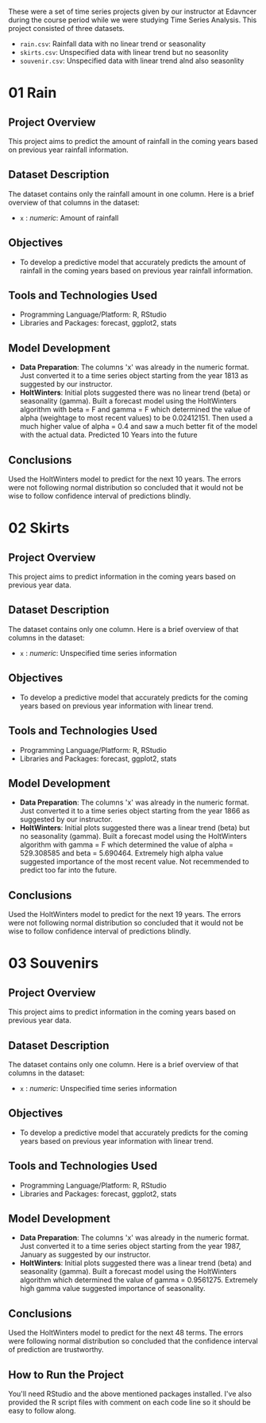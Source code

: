 These were a set of time series projects given by our instructor at Edavncer during the course period while we were studying Time Series Analysis. This project consisted of three datasets.
- `rain.csv`: Rainfall data with no linear trend or seasonality
- `skirts.csv`: Unspecified data with linear trend but no seasonlity
- `souvenir.csv`:  Unspecified data with linear trend alnd also seasonlity


# 01 Rain

## Project Overview
This project aims to predict the amount of rainfall in the coming years based on previous year rainfall information.

## Dataset Description
The dataset contains only the rainfall amount in one column. Here is a brief overview of that columns in the dataset:
- `x` : _numeric_: Amount of rainfall

## Objectives
- To develop a predictive model that accurately predicts the amount of rainfall in the coming years based on previous year rainfall information.

## Tools and Technologies Used
- Programming Language/Platform: R, RStudio
- Libraries and Packages: forecast, ggplot2, stats

## Model Development
- __Data Preparation__: The columns 'x' was already in the numeric format. Just converted it to a time series object starting from the year 1813 as suggested by our instructor.
- __HoltWinters__: Initial plots suggested there was no linear trend (beta) or seasonality (gamma). Built a forecast model using the HoltWinters algorithm with beta = F and gamma = F which determined the value of alpha (weightage to most recent values) to be 0.02412151. Then used a much higher value of alpha = 0.4 and saw a much better fit of the model with the actual data. Predicted 10 Years into the future

## Conclusions
Used the HoltWinters model to predict for the next 10 years. The errors were not following normal distribution so concluded that it would not be wise to follow confidence interval of predictions blindly.




# 02 Skirts

## Project Overview
This project aims to predict information in the coming years based on previous year data.

## Dataset Description
The dataset contains only one column. Here is a brief overview of that columns in the dataset:
- `x` : _numeric_: Unspecified time series information

## Objectives
- To develop a predictive model that accurately predicts for the coming years based on previous year information with linear trend.

## Tools and Technologies Used
- Programming Language/Platform: R, RStudio
- Libraries and Packages: forecast, ggplot2, stats

## Model Development
- __Data Preparation__: The columns 'x' was already in the numeric format. Just converted it to a time series object starting from the year 1866 as suggested by our instructor.
- __HoltWinters__: Initial plots suggested there was a linear trend (beta) but no seasonality (gamma). Built a forecast model using the HoltWinters algorithm with gamma = F which determined the value of alpha = 529.308585 and beta = 5.690464. Extremely high alpha value suggested importance of the most recent value. Not recemmended to predict too far into the future.

## Conclusions
Used the HoltWinters model to predict for the next 19 years. The errors were not following normal distribution so concluded that it would not be wise to follow confidence interval of predictions blindly.




# 03 Souvenirs

## Project Overview
This project aims to predict information in the coming years based on previous year data.

## Dataset Description
The dataset contains only one column. Here is a brief overview of that columns in the dataset:
- `x` : _numeric_: Unspecified time series information

## Objectives
- To develop a predictive model that accurately predicts for the coming years based on previous year information with linear trend.

## Tools and Technologies Used
- Programming Language/Platform: R, RStudio
- Libraries and Packages: forecast, ggplot2, stats

## Model Development
- __Data Preparation__: The columns 'x' was already in the numeric format. Just converted it to a time series object starting from the year 1987, January as suggested by our instructor.
- __HoltWinters__: Initial plots suggested there was a linear trend (beta) and seasonality (gamma). Built a forecast model using the HoltWinters algorithm which determined the value of gamma = 0.9561275. Extremely high gamma value suggested importance of seasonality.
## Conclusions
Used the HoltWinters model to predict for the next 48 terms. The errors were following normal distribution so concluded that the confidence interval of prediction are trustworthy.




## How to Run the Project
You'll need RStudio and the above mentioned packages installed. I've also provided the R script files with comment on each code line so it should be easy to follow along.
